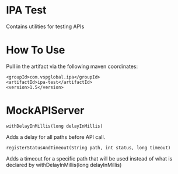 # IPA Test
Contains utilities for testing APIs

# How To Use

Pull in the artifact via the following maven coordinates:

```
<groupId>com.vspglobal.ipa</groupId>
<artifactId>ipa-test</artifactId>
<version>1.5</version>
```
# MockAPIServer

```
withDelayInMillis(long delayInMillis)
```
Adds a delay for all paths before API call. 

```
registerStatusAndTimeout(String path, int status, long timeout)
```
Adds a timeout for a specific path that will be used instead of what is declared by withDelayInMillis(long delayInMillis)